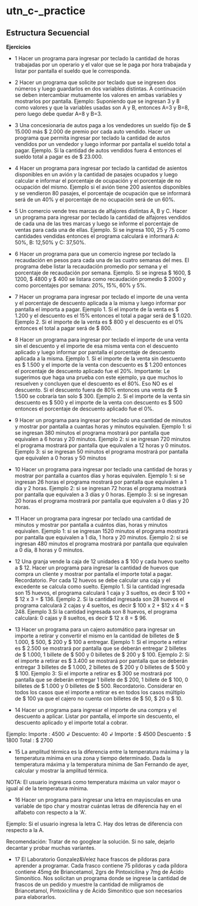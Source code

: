 ﻿# utn_c-_practice
 
 ## Estructura Secuencial

<b>Ejercicios</b>

- 1 Hacer un programa para ingresar por teclado la cantidad de horas trabajadas por un operario y el valor que se le paga por hora trabajada y listar por pantalla el sueldo que le corresponda.


- 2 Hacer un programa que solicite por teclado que se ingresen dos números y luego guardarlos en dos variables distintas. A continuación se deben intercambiar mutuamente los valores en ambas variables y mostrarlos por pantalla.
Ejemplo: Suponiendo que se ingresan 3 y 8 como valores y que la variables usadas son A y B, entonces A=3 y B=8, pero luego debe quedar A=8 y B=3.


- 3 Una concesionaria de autos paga a los vendedores un sueldo fijo de $ 15.000 más $ 2.000 de premio por cada auto vendido. Hacer un programa que permita ingresar por teclado la cantidad de autos vendidos por un vendedor y luego informar por pantalla el sueldo total a pagar.
Ejemplo. Si la cantidad de autos vendidos fuera 4 entonces el sueldo total a pagar es de $ 23.000.


- 4 Hacer un programa para ingresar por teclado la cantidad de asientos disponibles en un avión y la cantidad de pasajes ocupados y luego calcular e informar el porcentaje de ocupación y el porcentaje de no ocupación del mismo.
Ejemplo si el avión tiene 200 asientos disponibles y se vendieron 80 pasajes, el porcentaje de ocupación que se informará será de un 40% y el porcentaje de no ocupación será de un 60%.


- 5 Un comercio vende tres marcas de alfajores distintas A, B y C. Hacer un programa para ingresar por teclado la cantidad de alfajores vendidos de cada una de las tres marcas y luego se informe el porcentaje de ventas para cada una de ellas.
Ejemplo. Si se ingresa 100, 25 y 75 como cantidades vendidas entonces el programa calculará e informará A: 50%, B: 12,50% y C: 37,50%.


- 6 Hacer un programa para que un comercio ingrese por teclado la recaudación en pesos para cada una de las cuatro semanas del mes. El programa debe listar la recaudación promedio por semana y el porcentaje de recaudación por semana.
Ejemplo. Si se ingresa $ 1600, $ 1200, $ 4800 y $ 400 se listara como recaudación promedio $ 2000 y como porcentajes por semana: 20%, 15%, 60% y 5%.


- 7 Hacer un programa para ingresar por teclado el importe de una venta y el porcentaje de descuento aplicada a la misma y luego informar por pantalla el importa a pagar.
Ejemplo 1. Si el importe de la venta es $ 1.200 y el descuento es el 15% entonces el total a pagar será de $ 1.020.
Ejemplo 2. Si el importe de la venta es $ 800 y el descuento es el 0% entonces el total a pagar será de $ 800.


- 8 Hacer un programa para ingresar por teclado el importe de una venta sin el descuento y el importe de esa misma venta con el descuento aplicado y luego informar por pantalla el porcentaje de descuento aplicada a la misma.
Ejemplo 1. Si el importe de la venta sin descuento es $ 1.500 y el importe de la venta con descuento es $ 1.200 entonces el porcentaje de descuento aplicado fue el 20%.
Importante: Le sugerimos que haga una prueba con este ejemplo, ya que muchos lo resuelven y concluyen que el descuento es el 80%. Eso NO es el descuento. Si el descuento fuera de 80% entonces una venta de $ 1.500 se cobraría tan solo $ 300.
Ejemplo 2. Si el importe de la venta sin descuento es $ 500 y el importe de la venta con descuento es $ 500 entonces el porcentaje de descuento aplicado fue el 0%.


- 9 Hacer un programa para ingresar por teclado una cantidad de minutos y mostrar por pantalla a cuantas horas y minutos equivalen.
Ejemplo 1: si se ingresan 380 minutos el programa mostrará por pantalla que equivalen a 6 horas y 20 minutos.
Ejemplo 2: si se ingresan 720 minutos el programa mostrará por pantalla que equivalen a 12 horas y 0 minutos.
Ejemplo 3: si se ingresan 50 minutos el programa mostrará por pantalla que equivalen a 0 horas y 50 minutos


- 10 Hacer un programa para ingresar por teclado una cantidad de horas y mostrar por pantalla a cuantos días y horas equivalen.
Ejemplo 1: si se ingresan 26 horas el programa mostrará por pantalla que equivalen a 1 día y 2 horas.
Ejemplo 2: si se ingresan 72 horas el programa mostrará por pantalla que equivalen a 3 días y 0 horas.
Ejemplo 3: si se ingresan 20 horas el programa mostrará por pantalla que equivalen a 0 días y 20 horas.


- 11 Hacer un programa para ingresar por teclado una cantidad de minutos y mostrar por pantalla a cuántos días, horas y minutos equivalen.
Ejemplo 1: si se ingresan 1520 minutos el programa mostrará por pantalla que equivalen a 1 día, 1 hora y 20 minutos.
Ejemplo 2: si se ingresan 480 minutos el programa mostrará por pantalla que equivalen a 0 día, 8 horas y 0 minutos.


- 12 Una granja vende la caja de 12 unidades a $ 100 y cada huevo suelto a $ 12.
Hacer un programa para ingresar la cantidad de huevos que compra un cliente y mostrar por pantalla el importe total a pagar.
Recordatorio. Por cada 12 huevos se debe calcular una caja y el excedente se calcula como suelto.
Ejemplo 1. Si la cantidad ingresada son 15 huevos, el programa calculará 1 caja y 3 sueltos, es decir $ 100 + $ 12 x 3 = $ 136.
Ejemplo 2. Si la cantidad ingresada son 28 huevos el programa calculará 2 cajas y 4 sueltos, es decir $ 100 x 2 + $12 x 4 = $ 248.
Ejemplo 3.Si la cantidad ingresada son 8 huevos, el programa calculará: 0 cajas y 8 sueltos, es decir $ 12 x 8 = $ 96.


- 13 Hacer un programa para un cajero automático para ingresar un importe a retirar y convertir el mismo en la cantidad de billetes de $ 1.000, $ 500, $ 200 y $ 100 a entregar.
Ejemplo 1: Si el importe a retirar es $ 2.500 se mostrará por pantalla que se deberán entregar 2 billetes de $ 1.000, 1 billete de $ 500 y 0 billetes de $ 200 y $ 100.
Ejemplo 2: Si el importe a retirar es $ 3.400 se mostrará por pantalla que se deberán entregar 3 billetes de $ 1.000, 2 billetes de $ 200 y 0 billetes de $ 500 y $ 100.
Ejemplo 3: Si el importe a retirar es $ 300 se mostrará por pantalla que se deberán entregar 1 billete de $ 200, 1 billete de $ 100, 0 billetes de $ 1.000 y 0 billetes de $ 500.
Recordatorio. Considerar en todos los casos que el importe a retirar es en todos los casos múltiplo de $ 100 ya que el cajero no cuenta con billetes de $ 50, $ 20 o $ 10.

- 14 Hacer un programa para ingresar el importe de una compra y el descuento a aplicar. Listar por pantalla, el importe sin descuento, el descuento aplicado y el importe total a cobrar.

Ejemplo:
Importe  : 4500 ↲
Descuento: 40 ↲
Importe    : $ 4500
Descuento  : $ 1800
Total      : $ 2700


- 15 La amplitud térmica es la diferencia entre la temperatura máxima y la temperatura mínima en una zona y tiempo determinado. Dada la temperatura máxima y la temperatura mínima de San Fernando de ayer, calcular y mostrar la amplitud térmica.

NOTA: El usuario ingresará como temperatura máxima un valor mayor o igual al de la temperatura mínima.


- 16 Hacer un programa para ingresar una letra en mayúsculas en una variable de tipo char y mostrar cuántas letras de diferencia hay en el alfabeto con respecto a la 'A'.

Ejemplo:
Si el usuario ingresa la letra C. Hay dos letras de diferencia con respecto a la A.

Recomendación:
Tratar de no googlear la solución. Si no sale, dejarlo decantar y probar muchas variantes.


- 17 El Laboratorio Gonzalez&Velez hace frascos de píldoras para aprender a programar. Cada frasco contiene 75 píldoras y cada píldora contiene 45mg de Briancetamol, 2grs de Pintoxicilina y 7mg de Ácido Simonítico.
Nos solicitan un programa donde se ingrese la cantidad de frascos de un pedido y muestre la cantidad de miligramos de Briancetamol, Pintoxicilina y de Ácido Simonítico que son necesarios para elaborarlos.





